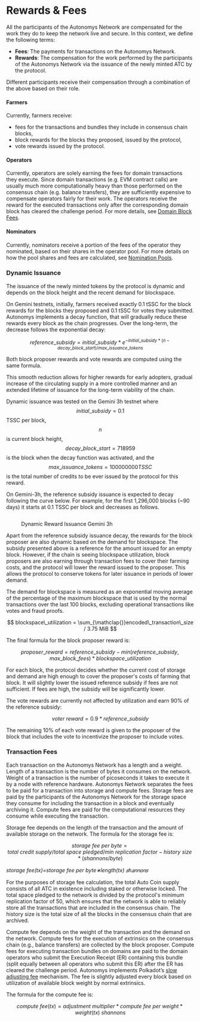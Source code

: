 # Rewards & Fees

All the participants of the Autonomys Network are compensated for the work they do to keep the network live and secure. In this context, we define the following terms:

* **Fees**: The payments for transactions on the Autonomys Network.
* **Rewards**: The compensation for the work performed by the participants of the Autonomys Network via the issuance of the newly minted ATC by the protocol.

Different participants receive their compensation through a combination of the above based on their role.

#### Farmers

Currently, farmers receive:

* fees for the transactions and bundles they include in consensus chain blocks,
* block rewards for the blocks they proposed, issued by the protocol,
* vote rewards issued by the protocol.

#### Operators

Currently, operators are solely earning the fees for domain transactions they execute. Since domain transactions (e.g. EVM contract calls) are usually much more computationally heavy than those performed on the consensus chain (e.g. balance transfers), they are sufficiently expensive to compensate operators fairly for their work. The operators receive the reward for the executed transactions only after the corresponding domain block has cleared the challenge period. For more details, see [Domain Block Fees](decoupled-execution/domains/#domain-block-fees).

#### Nominators

Currently, nominators receive a portion of the fees of the operator they nominated, based on their shares in the operator pool. For more details on how the pool shares and fees are calculated, see [Nomination Pools](decoupled-execution/staking.md#nomination-pools).

### Dynamic Issuance

The issuance of the newly minted tokens by the protocol is dynamic and depends on the block height and the recent demand for blockspace.

On Gemini testnets, initially, farmers received exactly 0.1 tSSC for the block rewards for the blocks they proposed and 0.1 tSSC for votes they submitted. Autonomys implements a decay function, that will gradually reduce these rewards every block as the chain progresses. Over the long-term, the decrease follows the exponential decay:

$$
reference\_subsidy = initial\_subsidy * e^{-initial\_subsidy*(n-decay\_block\_start)/max\_issuance\_tokens}
$$

Both block proposer rewards and vote rewards are computed using the same formula.

This smooth reduction allows for higher rewards for early adopters, gradual increase of the circulating supply in a more controlled manner and an extended lifetime of issuance for the long-term viability of the chain.

Dynamic issuance was tested on the Gemini 3h testnet where $$initial\_subsidy = 0.1$$TSSC per block, $$n$$ is current block height, $$decay\_block\_start = 718959$$ is the block when the decay function was activated, and the $$max\_issuance\_tokens = 100000000 TSSC$$ is the total number of credits to be ever issued by the protocol for this reward.&#x20;

On Gemini-3h, the reference subsidy issuance is expected to decay following the curve below. For example, for the first 1,296,000 blocks (\~90 days) it starts at 0.1 TSSC per block and decreases as follows.

<figure><picture><source srcset="../.gitbook/assets/issuance-decay-dark.svg" media="(prefers-color-scheme: dark)"><img src="../.gitbook/assets/issuance-decay-light.svg" alt=""></picture><figcaption><p>Dynamic Reward Issuance Gemini 3h</p></figcaption></figure>

Apart from the reference subsidy issuance decay, the rewards for the block proposer are also dynamic based on the demand for blockspace. The subsidy presented above is a reference for the amount issued for an empty block. However, if the chain is seeing blockspace utilization, block proposers are also earning through transaction fees to cover their farming costs, and the protocol will lower the reward issued to the proposer. This allows the protocol to conserve tokens for later issuance in periods of lower demand.

The demand for blockspace is measured as an exponential moving average of the percentage of the maximum blockspace that is used by the normal transactions over the last 100 blocks, excluding operational transactions like votes and fraud proofs.

$$
blockspace\_utilization = \sum_{\mathclap{}}encoded\_transaction\_size / 3.75 MiB
$$

The final formula for the block proposer reward is:

$$proposer\_reward = reference\_subsidy - min(reference\_subsidy, max\_block\_fees) * blockspace\_utilization$$

For each block, the protocol decides whether the current cost of storage and demand are high enough to cover the proposer's costs of farming that block. It will slightly lower the issued reference subsidy if fees are not sufficient. If fees are high, the subsidy will be significantly lower.

The vote rewards are currently not affected by utilization and earn 90% of the reference subsidy:

$$voter\ reward = 0.9 * reference\_subsidy$$

The remaining 10% of each vote reward is given to the proposer of the block that includes the vote to incentivize the proposer to include votes.

### Transaction Fees

Each transaction on the Autonomys Network has a length and a weight. Length of a transaction is the number of bytes it consumes on the network. Weight of a transaction is the number of picoseconds it takes to execute it by a node with reference hardware. Autonomys Network separates the fees to be paid for a transaction into storage and compute fees. Storage fees are paid by the participants of the Autonomys Network for the storage space they consume for including the transaction in a block and eventually archiving it. Compute fees are paid for the computational resources they consume while executing the transaction.

Storage fee depends on the length of the transaction and the amount of available storage on the network. The formula for the storage fee is:

$$storage\ fee\ per\ byte = total\ credit\ supply/total\ space\ pledged/min\ replication\ factor-history\ size * (shannons/byte)$$

_storage fee(tx)=storage fee per byte∗length(tx) 𝑠ℎ𝑎𝑛𝑛𝑜𝑛𝑠_

For the purposes of storage fee calculation, the total Auto Coin supply consists of all ATC in existence including staked or otherwise locked. The total space pledged to the network is divided by the protocol's minimum replication factor of 50, which ensures that the network is able to reliably store all the transactions that are included in the consensus chain. The history size is the total size of all the blocks in the consensus chain that are archived.

Compute fee depends on the weight of the transaction and the demand on the network. Compute fees for the execution of extrinsics on the consensus chain (e.g., balance transfers) are collected by the block proposer. Compute fees for executing transaction bundles on domains are paid to the domain operators who submit the Execution Receipt (ER) containing this bundle (split equally between all operators who submit this ER) after the ER has cleared the challenge period. Autonomys implements Polkadot’s [slow adjusting fee](https://research.web3.foundation/Polkadot/overview/token-economics#2-slow-adjusting-mechanism) mechanism. The fee is slightly adjusted every block based on utilization of available block weight by normal extrinsics.

The formula for the compute fee is:

$$compute\ fee(tx) = adjustment\ multiplier * compute\ fee\ per\ weight * weight(tx)\ shannons$$
